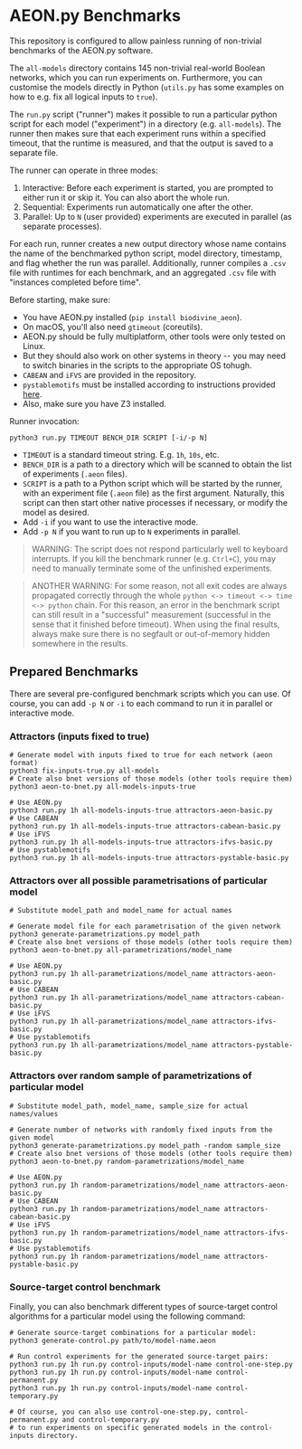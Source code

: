 # AEON.py Benchmarks

This repository is configured to allow painless running of non-trivial benchmarks of the AEON.py software.

The `all-models` directory contains 145 non-trivial real-world Boolean networks, which you can run experiments on. Furthermore, you can customise the models directly in Python (`utils.py` has some examples on how to e.g. fix all logical inputs to `true`).

The `run.py` script ("runner") makes it possible to run a particular python script for each model ("experiment") in a directory (e.g. `all-models`). The runner then makes sure that each experiment runs within a specified timeout, that the runtime is measured, and that the output is saved to a separate file.

The runner can operate in three modes:

1. Interactive: Before each experiment is started, you are prompted to either run it or skip it. You can also abort the whole run.
2. Sequential: Experiments run automatically one after the other.
3. Parallel: Up to `N` (user provided) experiments are executed in parallel (as separate processes).

For each run, runner creates a new output directory whose name contains the name of the benchmarked python script, model directory, timestamp, and flag whether the run was parallel. Additionally, runner compiles a `.csv` file with runtimes for each benchmark, and an aggregated `.csv` file with "instances completed before time".

Before starting, make sure:
 - You have AEON.py installed (`pip install biodivine_aeon`). 
 - On macOS, you'll also need `gtimeout` (coreutils). 
 - AEON.py should be fully multiplatform, other tools were only tested on Linux. 
 - But they should also work on other systems in theory -- you may need to switch binaries in the scripts to the appropriate OS tohugh. 
 - `CABEAN` and `iFVS` are provided in the repository. 
 - `pystablemotifs` must be installed according to instructions provided [here](https://github.com/jcrozum/pystablemotifs).
 - Also, make sure you have Z3 installed.

Runner invocation:

```
python3 run.py TIMEOUT BENCH_DIR SCRIPT [-i/-p N]
```

 - `TIMEOUT` is a standard timeout string. E.g. `1h`, `10s`, etc.
 - `BENCH_DIR` is a path to a directory which will be scanned to obtain the list of experiments (`.aeon` files).
 - `SCRIPT` is a path to a Python script which will be started by the runner, with an experiment file (`.aeon` file) as the first argument. Naturally, this script can then start other native processes if necessary, or modify the model as desired.
 - Add `-i` if you want to use the interactive mode.
 - Add `-p N` if you want to run up to `N` experiments in parallel.

> WARNING: The script does not respond particularly well to keyboard interrupts. If you kill the benchmark runner (e.g. `Ctrl+C`), you may need to manually terminate some of the unfinished experiments.

> ANOTHER WARNING: For some reason, not all exit codes are always propagated correctly through the whole `python <-> timeout <-> time <-> python` chain. For this reason, an error in the benchmark script can still result in a "successful" measurement (successful in the sense that it finished before timeout). When using the final results, always make sure there is no segfault or out-of-memory hidden somewhere in the results.

## Prepared Benchmarks

There are several pre-configured benchmark scripts which you can use. Of course, you can add `-p N` or `-i` to each command to run it in parallel or interactive mode.

### Attractors (inputs fixed to true)

```
# Generate model with inputs fixed to true for each network (aeon format)
python3 fix-inputs-true.py all-models
# Create also bnet versions of those models (other tools require them)
python3 aeon-to-bnet.py all-models-inputs-true

# Use AEON.py
python3 run.py 1h all-models-inputs-true attractors-aeon-basic.py
# Use CABEAN
python3 run.py 1h all-models-inputs-true attractors-cabean-basic.py
# Use iFVS
python3 run.py 1h all-models-inputs-true attractors-ifvs-basic.py
# Use pystablemotifs
python3 run.py 1h all-models-inputs-true attractors-pystable-basic.py
```

### Attractors over all possible parametrisations of particular model

```
# Substitute model_path and model_name for actual names

# Generate model file for each parametrisation of the given network
python3 generate-parametrizations.py model_path
# Create also bnet versions of those models (other tools require them)
python3 aeon-to-bnet.py all-parametrizations/model_name

# Use AEON.py
python3 run.py 1h all-parametrizations/model_name attractors-aeon-basic.py
# Use CABEAN
python3 run.py 1h all-parametrizations/model_name attractors-cabean-basic.py
# Use iFVS
python3 run.py 1h all-parametrizations/model_name attractors-ifvs-basic.py
# Use pystablemotifs
python3 run.py 1h all-parametrizations/model_name attractors-pystable-basic.py

```

### Attractors over random sample of parametrizations of particular model

```
# Substitute model_path, model_name, sample_size for actual names/values

# Generate number of networks with randomly fixed inputs from the given model
python3 generate-parametrizations.py model_path -random sample_size
# Create also bnet versions of those models (other tools require them)
python3 aeon-to-bnet.py random-parametrizations/model_name

# Use AEON.py
python3 run.py 1h random-parametrizations/model_name attractors-aeon-basic.py
# Use CABEAN
python3 run.py 1h random-parametrizations/model_name attractors-cabean-basic.py
# Use iFVS
python3 run.py 1h random-parametrizations/model_name attractors-ifvs-basic.py
# Use pystablemotifs
python3 run.py 1h random-parametrizations/model_name attractors-pystable-basic.py

```

### Source-target control benchmark

Finally, you can also benchmark different types of source-target control algorithms for a particular model using the following command:

```
# Generate source-target combinations for a particular model:
python3 generate-control.py path/to/model-name.aeon

# Run control experiments for the generated source-target pairs:
python3 run.py 1h run.py control-inputs/model-name control-one-step.py
python3 run.py 1h run.py control-inputs/model-name control-permanent.py
python3 run.py 1h run.py control-inputs/model-name control-temporary.py

# Of course, you can also use control-one-step.py, control-permanent.py and control-temporary.py
# to run experiments on specific generated models in the control-inputs directory.
```
